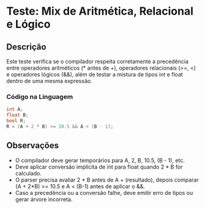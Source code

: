 # Teste: Mix de Aritmética, Relacional e Lógico

## Descrição

Este teste verifica se o compilador respeita corretamente a precedência entre operadores aritméticos (* antes de +), operadores relacionais (>=, <) e operadores lógicos (&&), além de testar a mistura de tipos int e float dentro de uma mesma expressão.

### Código na Linguagem
```c
int A;
float B;
bool R;
R = (A + 2 * B) >= 10.5 && A < (B - 1);
```

## Observações
- O compilador deve gerar temporários para A, 2, B, 10.5, (B - 1), etc.
- Deve aplicar conversão implícita de int para float quando 2 * B for calculado.
- O parser precisa avaliar 2 * B antes de A + (resultado), depois comparar (A + 2*B) >= 10.5 e A < (B-1) antes de aplicar o &&.
- Caso a precedência ou a conversão falhe, deve emitir erro de tipos ou gerar árvore incorreta.